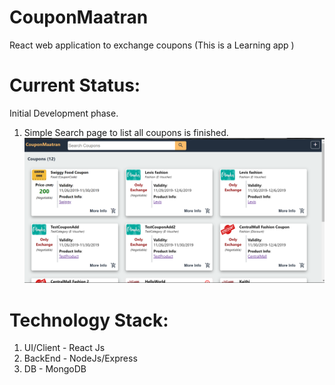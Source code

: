 # CouponMaatran
React web application to exchange coupons (This is a Learning app )

# Current Status:
Initial Development phase.
  1. Simple Search page to list all coupons is finished.
  ![Alt text](CouponMaatran_BuildUp2.png?raw=true)

# Technology Stack:
  1. UI/Client - React Js
  2. BackEnd - NodeJs/Express
  3. DB - MongoDB
